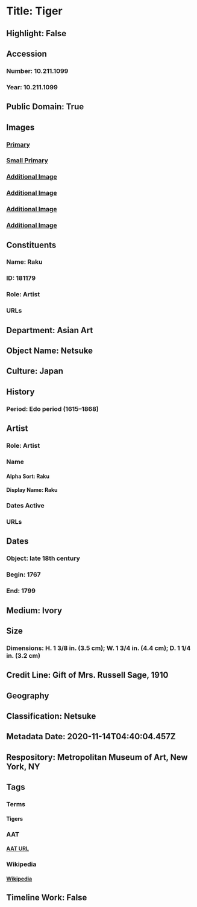 # Title: Tiger
## Highlight: False
## Accession
### Number: 10.211.1099
### Year: 10.211.1099
## Public Domain: True
## Images
### [Primary](https://images.metmuseum.org/CRDImages/as/original/10_211_1099_O1_sf.jpg)
### [Small Primary](https://images.metmuseum.org/CRDImages/as/web-large/10_211_1099_O1_sf.jpg)
### [Additional Image](https://images.metmuseum.org/CRDImages/as/original/10_211_1099_O3_sf.jpg)
### [Additional Image](https://images.metmuseum.org/CRDImages/as/original/10_211_1099_O4_sf.jpg)
### [Additional Image](https://images.metmuseum.org/CRDImages/as/original/10_211_1099_O2_sf.jpg)
### [Additional Image](https://images.metmuseum.org/CRDImages/as/original/10_211_1099_Bm_sf.jpg)
## Constituents
### Name: Raku
### ID: 181179
### Role: Artist
### URLs
## Department: Asian Art
## Object Name: Netsuke
## Culture: Japan
## History
### Period: Edo period (1615–1868)
## Artist
### Role: Artist
### Name
#### Alpha Sort: Raku
#### Display Name: Raku
### Dates Active
### URLs
## Dates
### Object: late 18th century
### Begin: 1767
### End: 1799
## Medium: Ivory
## Size
### Dimensions: H. 1 3/8 in. (3.5 cm); W. 1 3/4 in. (4.4 cm); D. 1 1/4 in. (3.2 cm)
## Credit Line: Gift of Mrs. Russell Sage, 1910
## Geography
## Classification: Netsuke
## Metadata Date: 2020-11-14T04:40:04.457Z
## Respository: Metropolitan Museum of Art, New York, NY
## Tags
### Terms
#### Tigers
### AAT
#### [AAT URL](http://vocab.getty.edu/page/aat/300249063)
### Wikipedia
#### [Wikipedia]()
## Timeline Work: False